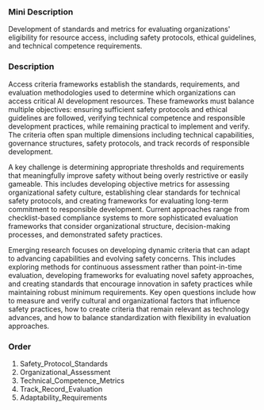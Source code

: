 ### Mini Description

Development of standards and metrics for evaluating organizations' eligibility for resource access, including safety protocols, ethical guidelines, and technical competence requirements.

### Description

Access criteria frameworks establish the standards, requirements, and evaluation methodologies used to determine which organizations can access critical AI development resources. These frameworks must balance multiple objectives: ensuring sufficient safety protocols and ethical guidelines are followed, verifying technical competence and responsible development practices, while remaining practical to implement and verify. The criteria often span multiple dimensions including technical capabilities, governance structures, safety protocols, and track records of responsible development.

A key challenge is determining appropriate thresholds and requirements that meaningfully improve safety without being overly restrictive or easily gameable. This includes developing objective metrics for assessing organizational safety culture, establishing clear standards for technical safety protocols, and creating frameworks for evaluating long-term commitment to responsible development. Current approaches range from checklist-based compliance systems to more sophisticated evaluation frameworks that consider organizational structure, decision-making processes, and demonstrated safety practices.

Emerging research focuses on developing dynamic criteria that can adapt to advancing capabilities and evolving safety concerns. This includes exploring methods for continuous assessment rather than point-in-time evaluation, developing frameworks for evaluating novel safety approaches, and creating standards that encourage innovation in safety practices while maintaining robust minimum requirements. Key open questions include how to measure and verify cultural and organizational factors that influence safety practices, how to create criteria that remain relevant as technology advances, and how to balance standardization with flexibility in evaluation approaches.

### Order

1. Safety_Protocol_Standards
2. Organizational_Assessment
3. Technical_Competence_Metrics
4. Track_Record_Evaluation
5. Adaptability_Requirements

